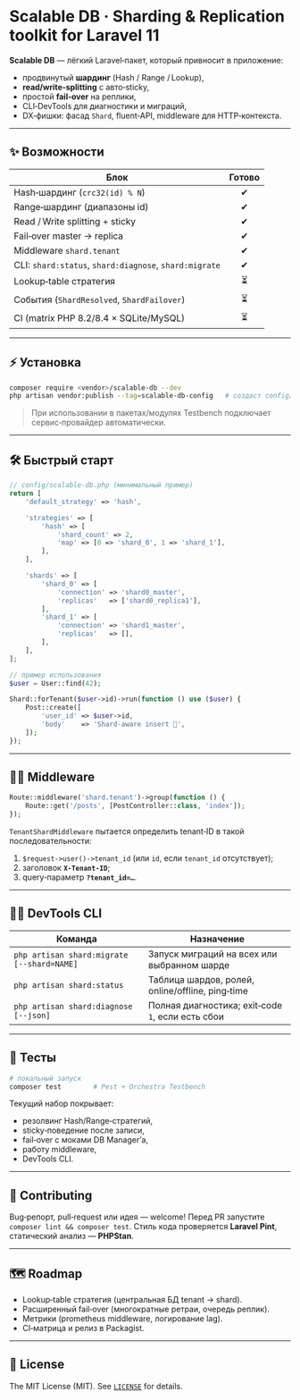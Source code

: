 # Scalable DB · Sharding & Replication toolkit for Laravel 11

<!-- CI badge (добавится после настройки GitHub Actions) -->

<!-- ![Tests](https://github.com/<vendor>/scalable-db/actions/workflows/ci.yml/badge.svg) -->

**Scalable DB** — лёгкий Laravel‑пакет, который привносит в приложение:

* продвинутый **шардинг** (Hash / Range / Lookup),
* **read/write‑splitting** с авто‑sticky,
* простой **fail‑over** на реплики,
* CLI‑DevTools для диагностики и миграций,
* DX‑фишки: фасад `Shard`, fluent‑API, middleware для HTTP‑контекста.

---

## ✨ Возможности

| Блок                                                   | Готово |
| ------------------------------------------------------ | :----: |
| Hash‑шардинг (`crc32(id) % N`)                         |    ✔   |
| Range‑шардинг (диапазоны id)                           |    ✔   |
| Read / Write splitting + sticky                        |    ✔   |
| Fail‑over master → replica                             |    ✔   |
| Middleware `shard.tenant`                              |    ✔   |
| CLI: `shard:status`, `shard:diagnose`, `shard:migrate` |    ✔   |
| Lookup‑table стратегия                                 |    ⏳   |
| События (`ShardResolved`, `ShardFailover`)             |    ⏳   |
| CI (matrix PHP 8.2/8.4 × SQLite/MySQL)                 |    ⏳   |

---

## ⚡ Установка

```bash
composer require <vendor>/scalable-db --dev
php artisan vendor:publish --tag=scalable-db-config   # создаст config/scalable-db.php
```

> При использовании в пакетах/модулях Testbench подключает сервис‑провайдер автоматически.

---

## 🛠️ Быстрый старт

```php
// config/scalable-db.php (минимальный пример)
return [
    'default_strategy' => 'hash',

    'strategies' => [
        'hash' => [
            'shard_count' => 2,
            'map' => [0 => 'shard_0', 1 => 'shard_1'],
        ],
    ],

    'shards' => [
        'shard_0' => [
            'connection' => 'shard0_master',
            'replicas'   => ['shard0_replica1'],
        ],
        'shard_1' => [
            'connection' => 'shard1_master',
            'replicas'   => [],
        ],
    ],
];
```

```php
// пример использования
$user = User::find(42);

Shard::forTenant($user->id)->run(function () use ($user) {
    Post::create([
        'user_id' => $user->id,
        'body'    => 'Shard‑aware insert 🚀',
    ]);
});
```

---

## 🏃‍♀️ Middleware

```php
Route::middleware('shard.tenant')->group(function () {
    Route::get('/posts', [PostController::class, 'index']);
});
```

`TenantShardMiddleware` пытается определить tenant‑ID в такой последовательности:

1. `$request->user()->tenant_id` (или `id`, если `tenant_id` отсутствует);
2. заголовок **`X-Tenant-ID`**;
3. query‑параметр **`?tenant_id=…`**.

---

## 👩‍💻 DevTools CLI

| Команда                                    | Назначение                                        |
| ------------------------------------------ | ------------------------------------------------- |
| `php artisan shard:migrate [--shard=NAME]` | Запуск миграций на всех или выбранном шарде       |
| `php artisan shard:status`                 | Таблица шардов, ролей, online/offline, ping‑time  |
| `php artisan shard:diagnose [--json]`      | Полная диагностика; exit‑code `1`, если есть сбои |

---

## 🧪 Тесты

```bash
# локальный запуск
composer test        # Pest + Orchestra Testbench
```

Текущий набор покрывает:

* резолвинг Hash/Range‑стратегий,
* sticky‑поведение после записи,
* fail‑over с моками DB Manager’а,
* работу middleware,
* DevTools CLI.

---

## 🤝 Contributing

Bug‑репорт, pull‑request или идея — welcome!
Перед PR запустите `composer lint && composer test`.
Стиль кода проверяется **Laravel Pint**, статический анализ — **PHPStan**.

---

## 🗺️ Roadmap

* Lookup‑table стратегия (центральная БД tenant → shard).
* Расширенный fail‑over (многократные ретраи, очередь реплик).
* Метрики (prometheus middleware, логирование lag).
* CI‑матрица и релиз в Packagist.

---

## 📄 License

The MIT License (MIT). See [`LICENSE`](LICENSE) for details.
